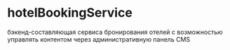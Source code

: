 # hotelBookingService
бэкенд-составляющая сервиса бронирования отелей с возможностью управлять контентом через административную панель CMS

